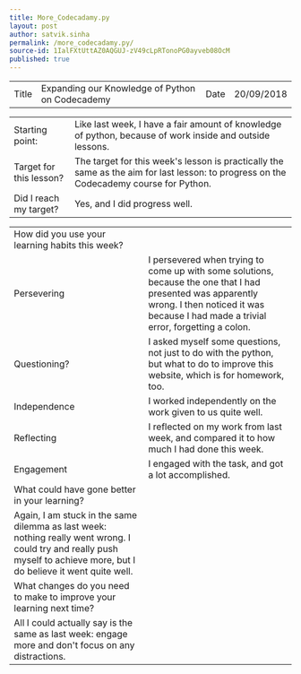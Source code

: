 ```yaml
---
title: More_Codecadamy.py
layout: post
author: satvik.sinha
permalink: /more_codecadamy.py/
source-id: 1IalFXtUttAZ0AQGUJ-zV49cLpRTonoPG0ayveb08OcM
published: true
---
```

<table>
  <tr>
    <td class="title">Title</td>
    <td class="desc">Expanding our Knowledge of Python on Codecademy</td>
    <td class="title">Date</td>
    <td class="desc">20/09/2018</td
  </tr>
</table>


<table>
  <tr>
    <td class="title">Starting point:</td>
    <td class="desc">Like last week, I have a fair amount of knowledge of python, because of work inside and outside lessons.</td>
  </tr>
  <tr>
    <td class="title">Target for this lesson?</td>
    <td class="desc">The target for this week's lesson is practically the same as the aim for last lesson: to progress on the Codecademy course for Python.</td>
  </tr>
  <tr>
    <td class="title">Did I reach my target? </td>
    <td class="desc">Yes, and I did progress well.</td>
  </tr>
</table>


<table>
  <tr>
    <td class="title">How did you use your learning habits this week?</td>
  </tr>
  <tr>
    <td class="title">Persevering</td>
    <td class="desc">I persevered when trying to come up with some solutions, because the one that I had presented was apparently wrong. I then noticed it was because I had made a trivial error, forgetting a colon.</td>
  </tr>
  <tr>
    <td class="title">Questioning?</td>
    <td class="desc">I asked myself some questions, not just to do with the python, but what to do to improve this website, which is for homework, too.</td>
  </tr>
  <tr>
    <td class="title">Independence</td>
    <td class="desc">I worked independently on the work given to us quite well.</td>
  </tr>
  <tr>
    <td class="title">Reflecting</td>
    <td class="desc">I reflected on my work from last week, and compared it to how much I had done this week.</td>
  </tr>
  <tr>
    <td class="title">Engagement</td>
    <td class="desc">I engaged with the task, and got a lot accomplished.</td>
  </tr>
  <tr>
    <td class="title">What could have gone better in your learning?</td>
  </tr>
  <tr>
    <td class="desc">Again, I am stuck in the same dilemma as last week: nothing really went wrong. I could try and really push myself to achieve more, but I do believe it went quite well.</td>
  </tr>
  <tr>
    <td class="title">What changes do you need to make to improve your learning next time?</td>
  </tr>
  <tr>
    <td class="desc">All I could actually say is the same as last week: engage more and don't focus on any distractions.</td>
  </tr>
</table>


